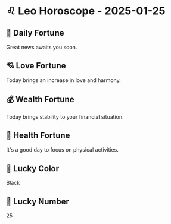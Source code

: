 # ♌ Leo Horoscope - 2025-01-25

## 🎯 Daily Fortune

Great news awaits you soon.

## 💘 Love Fortune

Today brings an increase in love and harmony.

## 💰 Wealth Fortune

Today brings stability to your financial situation.

## 🌱 Health Fortune

It's a good day to focus on physical activities.

## 🎨 Lucky Color

Black

## 🔢 Lucky Number

25
